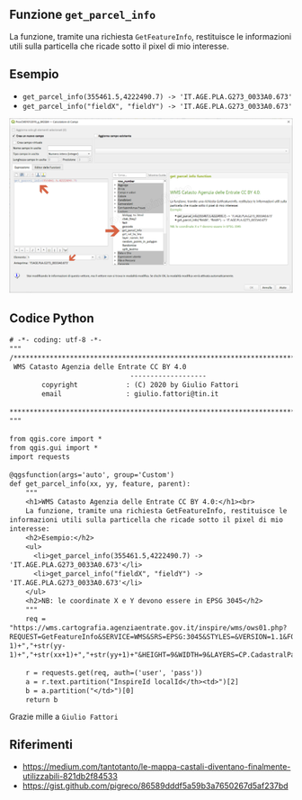 ## Funzione `get_parcel_info`

La funzione, tramite una richiesta `GetFeatureInfo`, restituisce le informazioni utili sulla particella che ricade sotto il pixel di mio interesse.

## Esempio

* `get_parcel_info(355461.5,4222490.7) -> 'IT.AGE.PLA.G273_0033A0.673'`
* `get_parcel_info("fieldX", "fieldY") -> 'IT.AGE.PLA.G273_0033A0.673'`

![](/img/custom/get_parcel_info.png)

## Codice Python

```
# -*- coding: utf-8 -*-
"""
/***************************************************************************
 WMS Catasto Agenzia delle Entrate CC BY 4.0
                              -------------------
        copyright            : (C) 2020 by Giulio Fattori
        email                : giulio.fattori@tin.it
 ***************************************************************************/
"""

from qgis.core import *
from qgis.gui import *
import requests

@qgsfunction(args='auto', group='Custom')
def get_parcel_info(xx, yy, feature, parent):
    """
    <h1>WMS Catasto Agenzia delle Entrate CC BY 4.0:</h1><br>    
    La funzione, tramite una richiesta GetFeatureInfo, restituisce le informazioni utili sulla particella che ricade sotto il pixel di mio interesse:
    <h2>Esempio:</h2>
    <ul>
      <li>get_parcel_info(355461.5,4222490.7) -> 'IT.AGE.PLA.G273_0033A0.673'</li>
      <li>get_parcel_info("fieldX", "fieldY") -> 'IT.AGE.PLA.G273_0033A0.673'</li>
    </ul>
    <h2>NB: le coordinate X e Y devono essere in EPSG 3045</h2>
    """
    req = "https://wms.cartografia.agenziaentrate.gov.it/inspire/wms/ows01.php?REQUEST=GetFeatureInfo&SERVICE=WMS&SRS=EPSG:3045&STYLES=&VERSION=1.1&FORMAT=image/png&BBOX="+str(xx-1)+","+str(yy-1)+","+str(xx+1)+","+str(yy+1)+"&HEIGHT=9&WIDTH=9&LAYERS=CP.CadastralParcel&QUERY_LAYERS=CP.CadastralParcel&INFO_FORMAT=text/html&X=5&Y=5"

    r = requests.get(req, auth=('user', 'pass'))
    a = r.text.partition("InspireId localId</th><td>")[2]
    b = a.partition("</td>")[0]
    return b
```

Grazie mille a `Giulio Fattori`

## Riferimenti

- <https://medium.com/tantotanto/le-mappa-castali-diventano-finalmente-utilizzabili-821db2f84533>
- <https://gist.github.com/pigreco/86589dddf5a59b3a7650267d5af237bd>